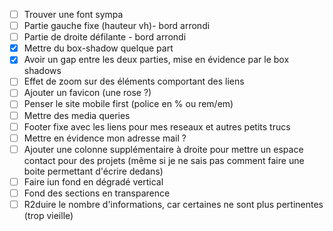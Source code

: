 - [ ] Trouver une font sympa
- [ ] Partie gauche fixe (hauteur vh)-  bord arrondi
- [ ] Partie de droite défilante - bord arrondi
- [x] Mettre du box-shadow quelque part
- [x] Avoir un gap entre les deux parties, mise en évidence par le box shadows
- [ ] Effet de zoom sur des éléments comportant des liens
- [ ] Ajouter un favicon (une rose ?)
- [ ] Penser le site mobile first (police en % ou rem/em)
- [ ] Mettre des media queries
- [ ] Footer fixe avec les liens pour mes reseaux et autres petits trucs
- [ ] Mettre en évidence mon adresse mail ? 
- [ ] Ajouter une colonne supplémentaire à droite pour mettre un espace contact pour des projets (même si je ne sais pas comment faire une boite permettant d'écrire dedans)
- [ ] Faire iun fond en dégradé vertical
- [ ] Fond des sections en transparence
- [ ] R2duire le nombre d'informations, car certaines ne sont plus pertinentes (trop vieille)